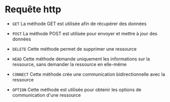# Requête http

*   `GET` La méthode GET est utilisée afin de récupérer des données

*   `POST` La méthode POST est utilisée pour envoyer et mettre à jour des données 

*   `DELETE` Cette méthode permet de supprimer une ressource 

*   `HEAD` Cette méthode demande uniquement les informations sur la ressource, sans demander la ressource en elle-même

*   `CONNECT` Cette méthode crée une communication bidirectionnelle avec la ressource

*   `OPTION` Cette méthode est utilisée pour obtenir les options de communication d'une ressource
